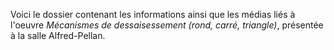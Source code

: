 Voici le dossier contenant les informations ainsi que les médias liés à l'oeuvre *Mécanismes de dessaisessement (rond, carré, triangle)*, présentée à la salle Alfred-Pellan.
